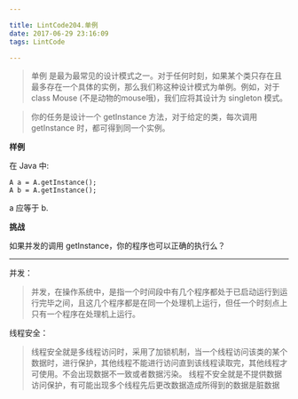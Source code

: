 ```yaml
---

title: LintCode204.单例
date: 2017-06-29 23:16:09
tags: LintCode

---
```


>单例 是最为最常见的设计模式之一。对于任何时刻，如果某个类只存在且最多存在一个具体的实例，那么我们称这种设计模式为单例。例如，对于 class Mouse (不是动物的mouse哦)，我们应将其设计为 singleton 模式。

>你的任务是设计一个 getInstance 方法，对于给定的类，每次调用 getInstance 时，都可得到同一个实例。

**样例**

在 Java 中:

```
A a = A.getInstance();
A b = A.getInstance();
```

a 应等于 b.

**挑战**

如果并发的调用 getInstance，你的程序也可以正确的执行么？

----------

并发：

>并发，在操作系统中，是指一个时间段中有几个程序都处于已启动运行到运行完毕之间，且这几个程序都是在同一个处理机上运行，但任一个时刻点上只有一个程序在处理机上运行。

线程安全：

>线程安全就是多线程访问时，采用了加锁机制，当一个线程访问该类的某个数据时，进行保护，其他线程不能进行访问直到该线程读取完，其他线程才可使用。不会出现数据不一致或者数据污染。 线程不安全就是不提供数据访问保护，有可能出现多个线程先后更改数据造成所得到的数据是脏数据